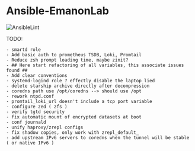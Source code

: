 # Ansible-EmanonLab
![AnsibleLint](https://github.com/EmanonUser/Ansible-EmanonLab/actions/workflows/ansible-lint.yml/badge.svg)

TODO:
 
    - smartd role
    - Add basic auth to prometheus TSDB, Loki, Promtail
    - Reduce zsh prompt loading time, maybe zinit?
    - ## Here start refactoring of all variables, this associate issues found ##
    - Add clear conventions
    - systemd-logind role ? effectly disable the laptop lied
    - delete starship archive directly after decompression
    - coredns path use /opt/coredns --> should use /opt
    - rework ntpd.conf
    - promtail_loki_url doesn't include a tcp port variable
    - configure zed ( zfs )
    - verify tgtd security
    - fix automatic mount of encrypted datasets at boot
    - conf journald
    - unify haproxy/zrepl configs
    - fix shadow copies, only work with zrepl_default_
    - add upstream IPv6 servers to coredns when the tunnel will be stable ( or native IPv6 )